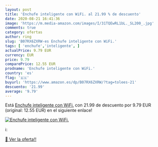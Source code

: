 ```yaml
---
layout: post
title: 'Enchufe inteligente con WiFi. al 21.99 % de descuento'
date: 2020-08-21 16:41:36
image: 'https://m.media-amazon.com/images/I/31TQEwRL1bL._SL200_.jpg'
comments: true
category: ofertas
author: ring
slug: 'B07RX6ZXRW-es Enchufe inteligente con WiFi.'
tags: [ 'enchufe','inteligente', ]
actualPrice: 9.79 EUR
currency: EUR
price: 9.79
comparePrice: 12.55 EUR
prodname: 'Enchufe inteligente con WiFi.'
country: 'es'
flag: '🇪🇸'
buyurl: 'https://www.amazon.es/dp/B07RX6ZXRW/?tag=tolees-21'
descuento: '21.99'
average: '9.79'
---
```


Está [Enchufe inteligente con WiFi.](https://www.amazon.es/dp/B07RX6ZXRW/?tag=tolees-21) con 21.99 de descuento por 9.79 EUR (original: 12.55 EUR) en el siguiente enlace!

[![Enchufe inteligente con WiFi.](https://m.media-amazon.com/images/I/31TQEwRL1bL._SL200_.jpg)](https://www.amazon.es/dp/B07RX6ZXRW/?tag=tolees-21)

ℹ️:


[🛒 Ver la oferta!!](https://www.amazon.es/dp/B07RX6ZXRW/?tag=tolees-21)
